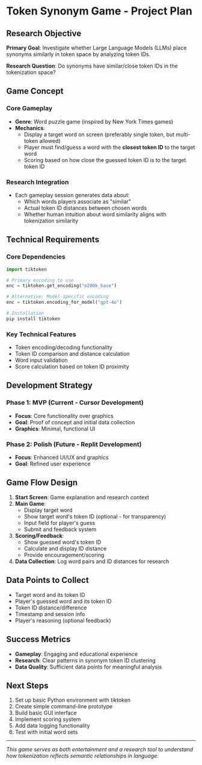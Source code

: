 # Token Synonym Game - Project Plan

## Research Objective
**Primary Goal**: Investigate whether Large Language Models (LLMs) place synonyms similarly in token space by analyzing token IDs.

**Research Question**: Do synonyms have similar/close token IDs in the tokenization space?

## Game Concept

### Core Gameplay
- **Genre**: Word puzzle game (inspired by New York Times games)
- **Mechanics**: 
  - Display a target word on screen (preferably single token, but multi-token allowed)
  - Player must find/guess a word with the **closest token ID** to the target word
  - Scoring based on how close the guessed token ID is to the target token ID

### Research Integration
- Each gameplay session generates data about:
  - Which words players associate as "similar" 
  - Actual token ID distances between chosen words
  - Whether human intuition about word similarity aligns with tokenization similarity

## Technical Requirements

### Core Dependencies
```python
import tiktoken

# Primary encoding to use
enc = tiktoken.get_encoding("o200k_base")

# Alternative: Model-specific encoding
enc = tiktoken.encoding_for_model("gpt-4o")

# Installation
pip install tiktoken
```

### Key Technical Features
- Token encoding/decoding functionality
- Token ID comparison and distance calculation
- Word input validation
- Score calculation based on token ID proximity

## Development Strategy

### Phase 1: MVP (Current - Cursor Development)
- **Focus**: Core functionality over graphics
- **Goal**: Proof of concept and initial data collection
- **Graphics**: Minimal, functional UI

### Phase 2: Polish (Future - Replit Development)
- **Focus**: Enhanced UI/UX and graphics
- **Goal**: Refined user experience

## Game Flow Design

1. **Start Screen**: Game explanation and research context
2. **Main Game**: 
   - Display target word
   - Show target word's token ID (optional - for transparency)
   - Input field for player's guess
   - Submit and feedback system
3. **Scoring/Feedback**:
   - Show guessed word's token ID
   - Calculate and display ID distance
   - Provide encouragement/scoring
4. **Data Collection**: Log word pairs and ID distances for research

## Data Points to Collect
- Target word and its token ID
- Player's guessed word and its token ID  
- Token ID distance/difference
- Timestamp and session info
- Player's reasoning (optional feedback)

## Success Metrics
- **Gameplay**: Engaging and educational experience
- **Research**: Clear patterns in synonym token ID clustering
- **Data Quality**: Sufficient data points for meaningful analysis

## Next Steps
1. Set up basic Python environment with tiktoken
2. Create simple command-line prototype
3. Build basic GUI interface
4. Implement scoring system
5. Add data logging functionality
6. Test with initial word sets

---
*This game serves as both entertainment and a research tool to understand how tokenization reflects semantic relationships in language.* 